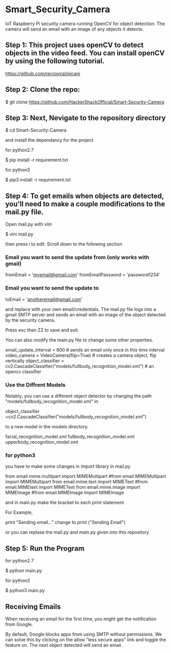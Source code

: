 # Smart_Security_Camera
IoT Raspberry Pi security camera running OpenCV for object detection. The camera will send an email with an image of any objects it detects.

## Step 1: This project uses openCV to detect objects in the video feed. You can install openCV by using the following tutorial.

  https://github.com/recroviral/picam

## Step 2: Clone the repo:

  $ git clone https://github.com/HackerShackOfficial/Smart-Security-Camera

## Step 3: Next, Nevigate to the repository directory

  $ cd Smart-Security-Camera

and install the dependancy for the project

for python2.7

  $ pip install -r requirement.txt

for python3

  $ pip3 install -r requirement.txt

## Step 4: To get emails when objects are detected, you'll need to make a couple modifications to the mail.py file.

Open mail.py with vim 

  $ vim mail.py 

then press i to edit. Scroll down to the following section

### Email you want to send the update from (only works with gmail)
fromEmail = 'myemail@gmail.com'
fromEmailPassword = 'password1234'
### Email you want to send the update to
toEmail = 'anotheremail@gmail.com'

and replace with your own email/credentials. The mail.py file logs into a gmail SMTP server and sends an email with an image of the object detected by the security camera.

Press esc then ZZ to save and exit.

You can also modify the main.py file to change some other properties.

email_update_interval = 600 # sends an email only once in this time interval
video_camera = VideoCamera(flip=True) # creates a camera object, flip vertically
object_classifier = cv2.CascadeClassifier("models/fullbody_recognition_model.xml") # an opencv classifier

### Use the Diffrent Models
Notably, you can use a different object detector by changing the path "models/fullbody_recognition_model.xml" in 

object_classifier =cv2.CascadeClassifier("models/fullbody_recognition_model.xml")

to a new model in the models directory.

facial_recognition_model.xml
fullbody_recognition_model.xml
upperbody_recognition_model.xml

### for python3 

you have to make some changes in import library in mail.py

from email.mime.multipart import MIMEMultipart    #from email.MIMEMultipart import MIMEMultipart
from email.mime.text import MIMEText              #from email.MIMEtext import MIMEText
from email.mime.image import MIMEImage            #from email.MIMEImage import MIMEImage

and in main.py make the bracket to each print statement

For Example,

print "Sending email..."     change to     print ("Sending Email")

or you can replase the mail.py and main.py given into this repository

## Step 5: Run the Program

for python2.7

  $ python main.py

for python3

  $ python3 main.py


## Receiving Emails

When receiving an email for the first time, you might get the notification from Google.

By default, Google blocks apps from using SMTP without permissions. We can solve this by clicking on the allow "less secure apps" link and toggle the feature on. The next object detected will send an email.
